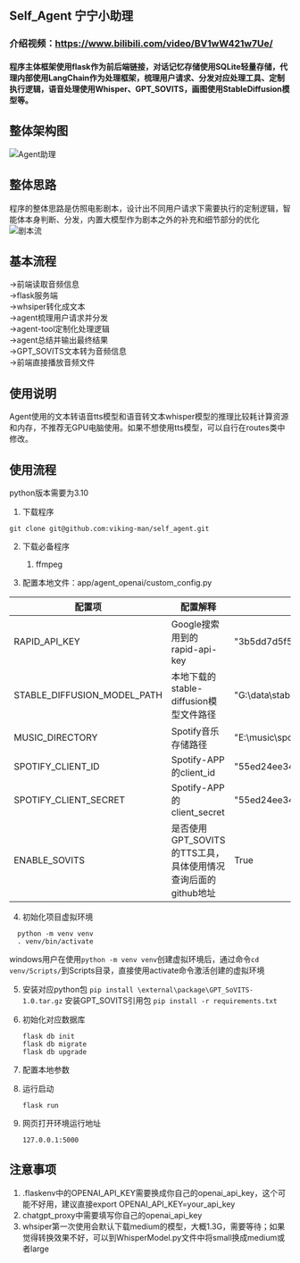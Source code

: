## Self_Agent 宁宁小助理
### 介绍视频：https://www.bilibili.com/video/BV1wW421w7Ue/
#### 程序主体框架使用flask作为前后端链接，对话记忆存储使用SQLite轻量存储，代理内部使用LangChain作为处理框架，梳理用户请求、分发对应处理工具、定制执行逻辑，语音处理使用Whisper、GPT_SOVITS，画图使用StableDiffusion模型等。

## 整体架构图
![Agent助理](https://github.com/viking-man/self_agent/assets/22117154/94c9d99f-25bf-4330-8a79-a2afc0ec7c8f)

## 整体思路
程序的整体思路是仿照电影剧本，设计出不同用户请求下需要执行的定制逻辑，智能体本身判断、分发，内置大模型作为剧本之外的补充和细节部分的优化
![剧本流](https://github.com/viking-man/self_agent/assets/22117154/e262679f-66bd-4f3d-8c36-4d2f04aaaf88)

## 基本流程
->前端读取音频信息  
->flask服务端  
->whsiper转化成文本  
->agent梳理用户请求并分发  
->agent-tool定制化处理逻辑   
->agent总结并输出最终结果  
->GPT_SOVITS文本转为音频信息  
->前端直接播放音频文件  

## 使用说明
Agent使用的文本转语音tts模型和语音转文本whisper模型的推理比较耗计算资源和内存，不推荐无GPU电脑使用。如果不想使用tts模型，可以自行在routes类中修改。

## 使用流程  
python版本需要为3.10  

1. 下载程序
```
git clone git@github.com:viking-man/self_agent.git
```
2. 下载必备程序
   
   1. ffmpeg
3. 配置本地文件：app/agent_openai/custom_config.py

| 配置项   | 配置解释 | 示例    | 网址    |
|--------|------|---------|---------|
| RAPID_API_KEY   | Google搜索用到的rapid-api-key   | "3b5dd7d5f5mshd78f146dc498a60p143d49jsn07023d199"    | https://rapidapi.com/UnlimitedAPI/api/google-web-search1  |
| STABLE_DIFFUSION_MODEL_PATH  | 本地下载的stable-diffusion模型文件路径   |  "G:\data\stablediffusion\models\dream\ghostmix_v20Bakedvae.safetensors"  | https://civitai.com/models    |
| MUSIC_DIRECTORY   | Spotify音乐存储路径   | "E:\music\spotify\songs"    |     |
| SPOTIFY_CLIENT_ID   | Spotify-APP的client_id   | "55ed24ee34534fe48d1"   | https://developer.spotify.com/dashboard    |
| SPOTIFY_CLIENT_SECRET   | Spotify-APP的client_secret   | "55ed24ee34534fe48d1"   | https://developer.spotify.com/dashboard    |
| ENABLE_SOVITS   | 是否使用GPT_SOVITS的TTS工具，具体使用情况查询后面的github地址   | True   | https://github.com/RVC-Boss/GPT-SoVITS   |
   
   
4. 初始化项目虚拟环境  
```
  python -m venv venv
  . venv/bin/activate
```

windows用户在使用`python -m venv venv`创建虚拟环境后，通过命令`cd venv/Scripts/`到Scripts目录，直接使用activate命令激活创建的虚拟环境

5. 安装对应python包
   `pip install \external\package\GPT_SoVITS-1.0.tar.gz` 安装GPT_SOVITS引用包
   `pip install -r requirements.txt`
6. 初始化对应数据库
   ```
   flask db init
   flask db migrate
   flask db upgrade
   ```
7. 配置本地参数
8. 运行启动
   
   `flask run`

9. 网页打开环境运行地址
   

   `127.0.0.1:5000`

## 注意事项
1. .flaskenv中的OPENAI_API_KEY需要换成你自己的openai_api_key，这个可能不好用，建议直接export OPENAI_API_KEY=your_api_key
2. chatgpt_proxy中需要填写你自己的openai_api_key
3. whsiper第一次使用会默认下载medium的模型，大概1.3G，需要等待；如果觉得转换效果不好，可以到WhisperModel.py文件中将small换成medium或者large


